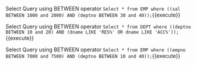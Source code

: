 
Select Query using BETWEEN operator `Select * from EMP where ((sal BETWEEN 1000 and 2000) AND (deptno BETWEEN 30 and 40));`{{execute}}

Select Query using BETWEEN operator `Select * from DEPT where ((deptno BETWEEN 10 and 20) AND (dname LIKE 'RES%' OR dname LIKE 'ACC%'));`{{execute}}

Select Query using BETWEEN operator `Select * from EMP where ((empno BETWEEN 7000 and 7500) AND (deptno BETWEEN 10 and 40));`{{execute}}
